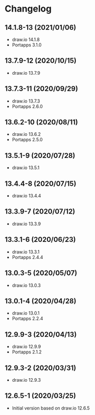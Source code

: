 # Changelog

## 14.1.8-13 (2021/01/06)

* draw.io 14.1.8
* Portapps 3.1.0

## 13.7.9-12 (2020/10/15)

* draw.io 13.7.9

## 13.7.3-11 (2020/09/29)

* draw.io 13.7.3
* Portapps 2.6.0

## 13.6.2-10 (2020/08/11)

* draw.io 13.6.2
* Portapps 2.5.0

## 13.5.1-9 (2020/07/28)

* draw.io 13.5.1

## 13.4.4-8 (2020/07/15)

* draw.io 13.4.4

## 13.3.9-7 (2020/07/12)

* draw.io 13.3.9

## 13.3.1-6 (2020/06/23)

* draw.io 13.3.1
* Portapps 2.4.4

## 13.0.3-5 (2020/05/07)

* draw.io 13.0.3

## 13.0.1-4 (2020/04/28)

* draw.io 13.0.1
* Portapps 2.2.4

## 12.9.9-3 (2020/04/13)

* draw.io 12.9.9
* Portapps 2.1.2

## 12.9.3-2 (2020/03/31)

* draw.io 12.9.3

## 12.6.5-1 (2020/03/25)

* Initial version based on draw.io 12.6.5
